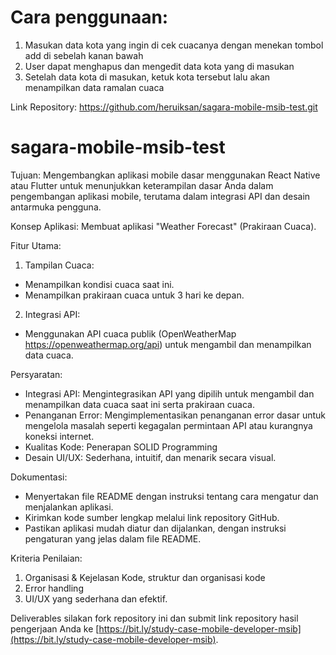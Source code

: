 # Cara penggunaan:
1.	Masukan data kota yang ingin di cek cuacanya dengan menekan tombol add di sebelah kanan bawah
2.	User dapat menghapus dan mengedit data kota yang di masukan
3.	Setelah data kota di masukan, ketuk kota tersebut lalu akan menampilkan data ramalan cuaca

Link Repository:
https://github.com/heruiksan/sagara-mobile-msib-test.git 


# sagara-mobile-msib-test

Tujuan:
Mengembangkan aplikasi mobile dasar menggunakan React Native atau Flutter untuk menunjukkan keterampilan dasar Anda dalam pengembangan aplikasi mobile, terutama dalam integrasi API dan desain antarmuka pengguna.

Konsep Aplikasi:
Membuat aplikasi "Weather Forecast" (Prakiraan Cuaca).

Fitur Utama:
1. Tampilan Cuaca:
- Menampilkan kondisi cuaca saat ini.
- Menampilkan prakiraan cuaca untuk 3 hari ke depan.

2. Integrasi API:
- Menggunakan API cuaca publik (OpenWeatherMap https://openweathermap.org/api) untuk mengambil dan menampilkan data cuaca.

Persyaratan:
- Integrasi API: Mengintegrasikan API yang dipilih untuk mengambil dan menampilkan data cuaca saat ini serta prakiraan cuaca.
- Penanganan Error: Mengimplementasikan penanganan error dasar untuk mengelola masalah seperti kegagalan permintaan API atau kurangnya koneksi internet.
- Kualitas Kode: Penerapan SOLID Programming
- Desain UI/UX: Sederhana, intuitif, dan menarik secara visual.

Dokumentasi:
- Menyertakan file README dengan instruksi tentang cara mengatur dan menjalankan aplikasi.
- Kirimkan kode sumber lengkap melalui link repository GitHub.
- Pastikan aplikasi mudah diatur dan dijalankan, dengan instruksi pengaturan yang jelas dalam file README.

Kriteria Penilaian:
1. Organisasi & Kejelasan Kode, struktur dan organisasi kode
2. Error handling
3. UI/UX yang sederhana dan efektif.

Deliverables silakan fork repository ini dan submit link repository hasil pengerjaan Anda ke [https://bit.ly/study-case-mobile-developer-msib](https://bit.ly/study-case-mobile-developer-msib).
